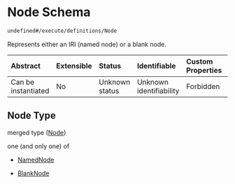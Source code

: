 # Node Schema

```txt
undefined#/execute/definitions/Node
```

Represents either an IRI (named node) or a blank node.

| Abstract            | Extensible | Status         | Identifiable            | Custom Properties | Additional Properties | Access Restrictions | Defined In                                                                     |
| :------------------ | :--------- | :------------- | :---------------------- | :---------------- | :-------------------- | :------------------ | :----------------------------------------------------------------------------- |
| Can be instantiated | No         | Unknown status | Unknown identifiability | Forbidden         | Allowed               | none                | [okp4-cognitarium.json\*](schema/okp4-cognitarium.json "open original schema") |

## Node Type

merged type ([Node](okp4-cognitarium-executemsg-definitions-node.md))

one (and only one) of

* [NamedNode](okp4-cognitarium-executemsg-definitions-node-oneof-namednode.md "check type definition")

* [BlankNode](okp4-cognitarium-executemsg-definitions-node-oneof-blanknode.md "check type definition")
